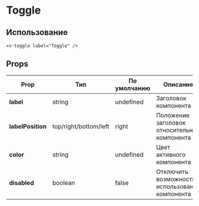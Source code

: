 # Toggle

## Использование

<script setup>
import VToggle from '../../../src/components/VToggle/VToggle.vue';
</script>

<VToggle label="Toggle" />

```vue
<v-toggle label="Toggle" />
```

## Props

| Prop              | Тип                   | По умолчанию | Описание                                       |
| ----------------- | --------------------- | ------------ | ---------------------------------------------- |
| **label**         | string                | undefined    | Заголовок компонента                           |
| **labelPosition** | top/right/bottom/left | right        | Положение заголовок относительно компонента    |
| **color**         | string                | undefined    | Цвет активного компонента                      |
| **disabled**      | boolean               | false        | Отключить возможность использования компонента |
